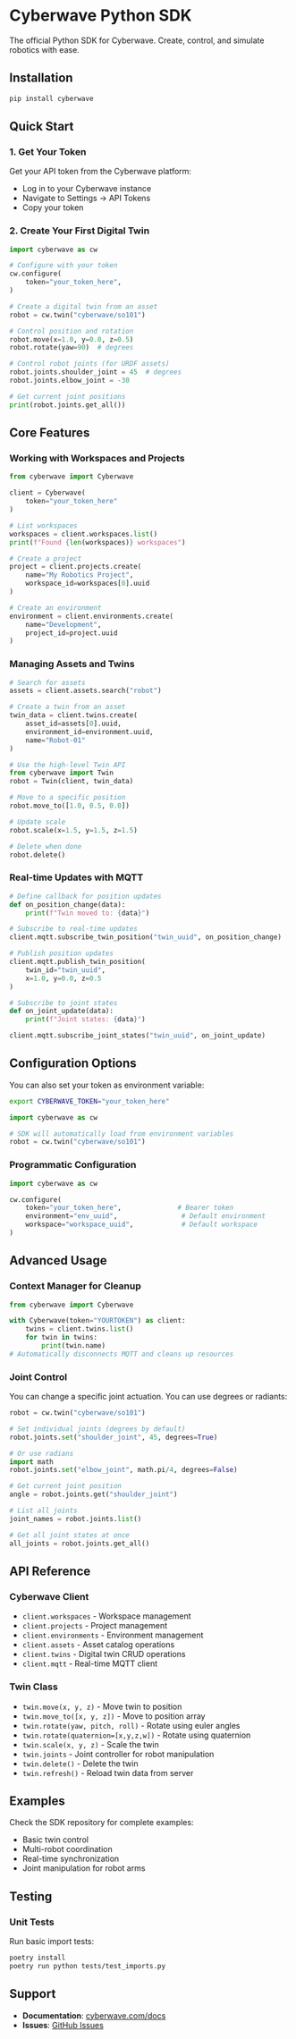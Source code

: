 # Cyberwave Python SDK

The official Python SDK for Cyberwave. Create, control, and simulate robotics with ease.

## Installation

```bash
pip install cyberwave
```

## Quick Start

### 1. Get Your Token

Get your API token from the Cyberwave platform:

- Log in to your Cyberwave instance
- Navigate to Settings → API Tokens
- Copy your token

### 2. Create Your First Digital Twin

```python
import cyberwave as cw

# Configure with your token
cw.configure(
    token="your_token_here",
)

# Create a digital twin from an asset
robot = cw.twin("cyberwave/so101")

# Control position and rotation
robot.move(x=1.0, y=0.0, z=0.5)
robot.rotate(yaw=90)  # degrees

# Control robot joints (for URDF assets)
robot.joints.shoulder_joint = 45  # degrees
robot.joints.elbow_joint = -30

# Get current joint positions
print(robot.joints.get_all())
```

## Core Features

### Working with Workspaces and Projects

```python
from cyberwave import Cyberwave

client = Cyberwave(
    token="your_token_here"
)

# List workspaces
workspaces = client.workspaces.list()
print(f"Found {len(workspaces)} workspaces")

# Create a project
project = client.projects.create(
    name="My Robotics Project",
    workspace_id=workspaces[0].uuid
)

# Create an environment
environment = client.environments.create(
    name="Development",
    project_id=project.uuid
)
```

### Managing Assets and Twins

```python
# Search for assets
assets = client.assets.search("robot")

# Create a twin from an asset
twin_data = client.twins.create(
    asset_id=assets[0].uuid,
    environment_id=environment.uuid,
    name="Robot-01"
)

# Use the high-level Twin API
from cyberwave import Twin
robot = Twin(client, twin_data)

# Move to a specific position
robot.move_to([1.0, 0.5, 0.0])

# Update scale
robot.scale(x=1.5, y=1.5, z=1.5)

# Delete when done
robot.delete()
```

### Real-time Updates with MQTT

```python
# Define callback for position updates
def on_position_change(data):
    print(f"Twin moved to: {data}")

# Subscribe to real-time updates
client.mqtt.subscribe_twin_position("twin_uuid", on_position_change)

# Publish position updates
client.mqtt.publish_twin_position(
    twin_id="twin_uuid",
    x=1.0, y=0.0, z=0.5
)

# Subscribe to joint states
def on_joint_update(data):
    print(f"Joint states: {data}")

client.mqtt.subscribe_joint_states("twin_uuid", on_joint_update)
```

## Configuration Options

You can also set your token as environment variable:

```bash
export CYBERWAVE_TOKEN="your_token_here"
```

```python
import cyberwave as cw

# SDK will automatically load from environment variables
robot = cw.twin("cyberwave/so101")
```

### Programmatic Configuration

```python
import cyberwave as cw

cw.configure(
    token="your_token_here",              # Bearer token
    environment="env_uuid",                # Default environment
    workspace="workspace_uuid",            # Default workspace
)
```

## Advanced Usage

### Context Manager for Cleanup

```python
from cyberwave import Cyberwave

with Cyberwave(token="YOURTOKEN") as client:
    twins = client.twins.list()
    for twin in twins:
        print(twin.name)
# Automatically disconnects MQTT and cleans up resources
```

### Joint Control

You can change a specific joint actuation. You can use degrees or radiants:

```python
robot = cw.twin("cyberwave/so101")

# Set individual joints (degrees by default)
robot.joints.set("shoulder_joint", 45, degrees=True)

# Or use radians
import math
robot.joints.set("elbow_joint", math.pi/4, degrees=False)

# Get current joint position
angle = robot.joints.get("shoulder_joint")

# List all joints
joint_names = robot.joints.list()

# Get all joint states at once
all_joints = robot.joints.get_all()
```

## API Reference

### Cyberwave Client

- `client.workspaces` - Workspace management
- `client.projects` - Project management
- `client.environments` - Environment management
- `client.assets` - Asset catalog operations
- `client.twins` - Digital twin CRUD operations
- `client.mqtt` - Real-time MQTT client

### Twin Class

- `twin.move(x, y, z)` - Move twin to position
- `twin.move_to([x, y, z])` - Move to position array
- `twin.rotate(yaw, pitch, roll)` - Rotate using euler angles
- `twin.rotate(quaternion=[x,y,z,w])` - Rotate using quaternion
- `twin.scale(x, y, z)` - Scale the twin
- `twin.joints` - Joint controller for robot manipulation
- `twin.delete()` - Delete the twin
- `twin.refresh()` - Reload twin data from server

## Examples

Check the SDK repository for complete examples:

- Basic twin control
- Multi-robot coordination
- Real-time synchronization
- Joint manipulation for robot arms

## Testing

### Unit Tests

Run basic import tests:

```bash
poetry install
poetry run python tests/test_imports.py
```

## Support

- **Documentation**: [cyberwave.com/docs](https://docs.cyberwave.com)
- **Issues**: [GitHub Issues](https://github.com/cyberwave/cyberwave-python/issues)
<!-- - **Community**: [Discord](https://discord.gg/cyberwave) -->

```

```
